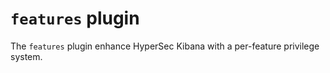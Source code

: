 # `features` plugin

The `features` plugin enhance HyperSec Kibana with a per-feature privilege system.